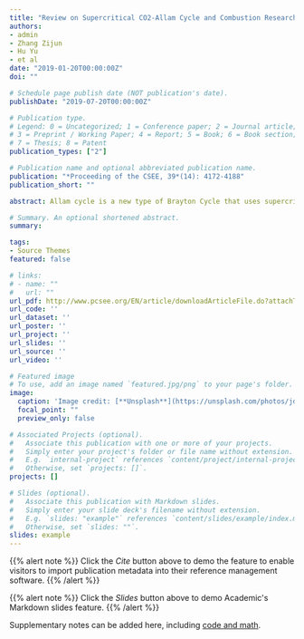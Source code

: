 ```yaml
---
title: "Review on Supercritical CO2-Allam Cycle and Combustion Research (in Chinese)"
authors:
- admin
- Zhang Zijun
- Hu Yu
- et al
date: "2019-01-20T00:00:00Z"
doi: ""

# Schedule page publish date (NOT publication's date).
publishDate: "2019-07-20T00:00:00Z"

# Publication type.
# Legend: 0 = Uncategorized; 1 = Conference paper; 2 = Journal article;
# 3 = Preprint / Working Paper; 4 = Report; 5 = Book; 6 = Book section;
# 7 = Thesis; 8 = Patent
publication_types: ["2"]

# Publication name and optional abbreviated publication name.
publication: "*Proceeding of the CSEE, 39*(14): 4172-4188"
publication_short: ""

abstract: Allam cycle is a new type of Brayton Cycle that uses supercritical CO2(sCO2)as working medium and is directly heated by combustion of gaseous fuel and pure oxygen. In order to grasp the newest R&D progress on Allam cycle at home and abroad, different issues such as basic principles, economics, properties of cycle fluid, basic combustion characteristics and material corrosion were reviewed in this paper. It is shown that the power efficiency of Allam cycle under working pressure of 30MPa and the turbine inlet temperature of 1100C is 2.3 percentage points higher than the existing F-class gas turbine natural gas combined cycle. 

# Summary. An optional shortened abstract.
summary: 

tags:
- Source Themes
featured: false

# links:
# - name: ""
#   url: ""
url_pdf: http://www.pcsee.org/EN/article/downloadArticleFile.do?attachType=PDF&id=31492
url_code: ''
url_dataset: ''
url_poster: ''
url_project: ''
url_slides: ''
url_source: ''
url_video: ''

# Featured image
# To use, add an image named `featured.jpg/png` to your page's folder. 
image:
  caption: 'Image credit: [**Unsplash**](https://unsplash.com/photos/jdD8gXaTZsc)'
  focal_point: ""
  preview_only: false

# Associated Projects (optional).
#   Associate this publication with one or more of your projects.
#   Simply enter your project's folder or file name without extension.
#   E.g. `internal-project` references `content/project/internal-project/index.md`.
#   Otherwise, set `projects: []`.
projects: []

# Slides (optional).
#   Associate this publication with Markdown slides.
#   Simply enter your slide deck's filename without extension.
#   E.g. `slides: "example"` references `content/slides/example/index.md`.
#   Otherwise, set `slides: ""`.
slides: example
---
```


{{% alert note %}}
Click the *Cite* button above to demo the feature to enable visitors to import publication metadata into their reference management software.
{{% /alert %}}

{{% alert note %}}
Click the *Slides* button above to demo Academic's Markdown slides feature.
{{% /alert %}}

Supplementary notes can be added here, including [code and math](https://sourcethemes.com/academic/docs/writing-markdown-latex/).

